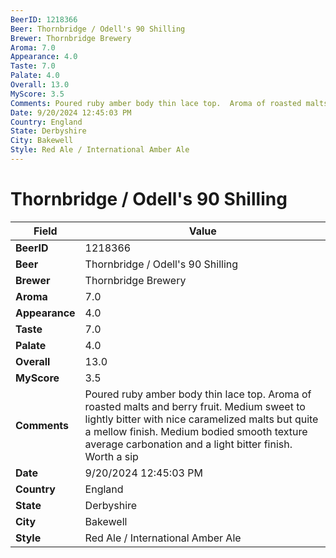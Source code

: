 ```yaml
---
BeerID: 1218366
Beer: Thornbridge / Odell's 90 Shilling
Brewer: Thornbridge Brewery
Aroma: 7.0
Appearance: 4.0
Taste: 7.0
Palate: 4.0
Overall: 13.0
MyScore: 3.5
Comments: Poured ruby amber body thin lace top.  Aroma of roasted malts and berry fruit. Medium sweet to lightly bitter with nice caramelized malts but quite a mellow finish.  Medium bodied smooth texture average carbonation and a light bitter finish.  Worth a sip
Date: 9/20/2024 12:45:03 PM
Country: England
State: Derbyshire
City: Bakewell
Style: Red Ale / International Amber Ale
---
```


# Thornbridge / Odell's 90 Shilling

| Field         | Value |
|---------------|-------|
| **BeerID** | 1218366 |
| **Beer** | Thornbridge / Odell's 90 Shilling |
| **Brewer** | Thornbridge Brewery |
| **Aroma** | 7.0 |
| **Appearance** | 4.0 |
| **Taste** | 7.0 |
| **Palate** | 4.0 |
| **Overall** | 13.0 |
| **MyScore** | 3.5 |
| **Comments** | Poured ruby amber body thin lace top.  Aroma of roasted malts and berry fruit. Medium sweet to lightly bitter with nice caramelized malts but quite a mellow finish.  Medium bodied smooth texture average carbonation and a light bitter finish.  Worth a sip |
| **Date** | 9/20/2024 12:45:03 PM |
| **Country** | England |
| **State** | Derbyshire |
| **City** | Bakewell |
| **Style** | Red Ale / International Amber Ale |

